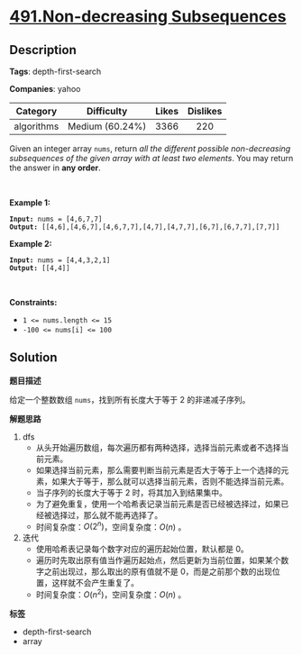 # [491.Non-decreasing Subsequences](https://leetcode.com/problems/non-decreasing-subsequences/description/)

## Description

**Tags**: depth-first-search

**Companies**: yahoo

|  Category  |   Difficulty    | Likes | Dislikes |
| :--------: | :-------------: | :---: | :------: |
| algorithms | Medium (60.24%) | 3366  |   220    |

<p>Given an integer array <code>nums</code>, return <em>all the different possible non-decreasing subsequences of the given array with at least two elements</em>. You may return the answer in <strong>any order</strong>.</p>
<p>&nbsp;</p>
<p><strong class="example">Example 1:</strong></p>
<pre><code><strong>Input:</strong> nums = [4,6,7,7]
<strong>Output:</strong> [[4,6],[4,6,7],[4,6,7,7],[4,7],[4,7,7],[6,7],[6,7,7],[7,7]]</code></pre>
<p><strong class="example">Example 2:</strong></p>
<pre><code><strong>Input:</strong> nums = [4,4,3,2,1]
<strong>Output:</strong> [[4,4]]</code></pre>
<p>&nbsp;</p>
<p><strong>Constraints:</strong></p>
<ul>
  <li><code>1 &lt;= nums.length &lt;= 15</code></li>
  <li><code>-100 &lt;= nums[i] &lt;= 100</code></li>
</ul>

## Solution

**题目描述**

给定一个整数数组 `nums`，找到所有长度大于等于 2 的非递减子序列。

**解题思路**

1. dfs
   - 从头开始遍历数组，每次遍历都有两种选择，选择当前元素或者不选择当前元素。
   - 如果选择当前元素，那么需要判断当前元素是否大于等于上一个选择的元素，如果大于等于，那么就可以选择当前元素，否则不能选择当前元素。
   - 当子序列的长度大于等于 2 时，将其加入到结果集中。
   - 为了避免重复，使用一个哈希表记录当前元素是否已经被选择过，如果已经被选择过，那么就不能再选择了。
   - 时间复杂度：$O(2^n)$，空间复杂度：$O(n)$ 。
2. 迭代
   - 使用哈希表记录每个数字对应的遍历起始位置，默认都是 0。
   - 遍历时先取出原有值当作遍历起始点，然后更新为当前位置，如果某个数字之前出现过，那么取出的原有值就不是 0，而是之前那个数的出现位置，这样就不会产生重复了。
   - 时间复杂度：$O(n^2)$，空间复杂度：$O(n)$ 。

**标签**

- depth-first-search
- array
